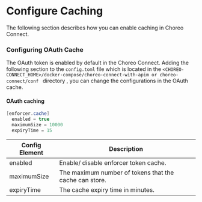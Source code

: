 # Configure Caching

The following section describes how you can enable caching in Choreo Connect.
### Configuring OAuth Cache

The OAuth token is enabled by default in the Choreo Connect. Adding the following section to the `config.toml` file which is located in the `<CHOREO-CONNECT_HOME>/docker-compose/choreo-connect-with-apim or choreo-connect/conf ` directory , you can change the configurations in the OAuth cache.

#### OAuth caching

``` java
[enforcer.cache]
  enabled = true
  maximumSize = 10000
  expiryTime = 15
```

| Config Element           | Description|
|--------------------------|--------------------------------------|
| enabled     | Enable/ disable enforcer token cache. |
| maximumSize| The maximum number of tokens that the cache can store.|
| expiryTime | The cache expiry time in minutes. |

